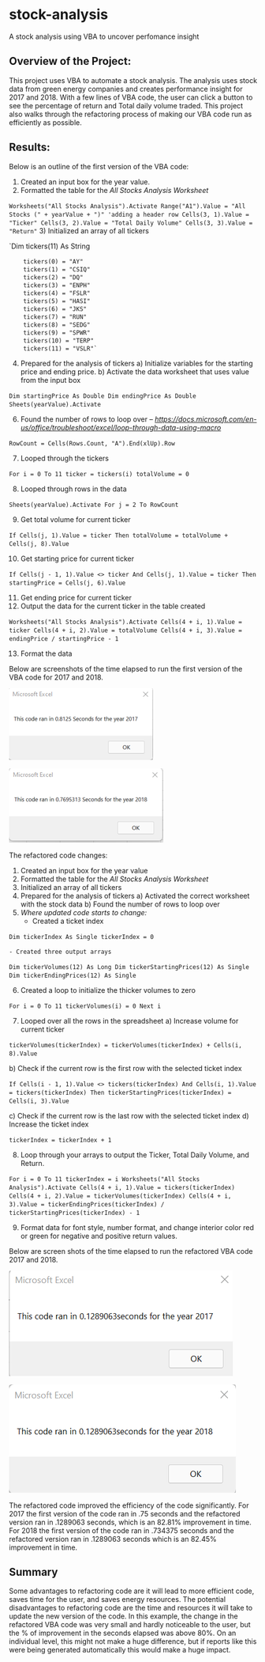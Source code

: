 # stock-analysis
A stock analysis using VBA to uncover perfomance insight

## Overview of the Project:
This project uses VBA to automate a stock analysis. The analysis uses stock data from green energy companies and creates performance insight for 2017 and 2018. With a few lines of VBA code, the user can click a button to see the percentage of return and Total daily volume traded. This project also walks through the refactoring process of making our VBA code run as efficiently as possible.

## Results:
Below is an outline of the first version of the VBA code:
1) Created an input box for the year value. 
2) Formatted the table for the *All Stocks Analysis Worksheet*

`Worksheets("All Stocks Analysis").Activate
        Range("A1").Value = "All Stocks (" + yearValue + ")"
        'adding a header row
        Cells(3, 1).Value = "Ticker"
        Cells(3, 2).Value = "Total Daily Volume"
        Cells(3, 3).Value = "Return"`
3) Initialized an array of all tickers

`Dim tickers(11) As String

        tickers(0) = "AY"
        tickers(1) = "CSIQ"
        tickers(2) = "DQ"
        tickers(3) = "ENPH"
        tickers(4) = "FSLR"
        tickers(5) = "HASI"
        tickers(6) = "JKS"
        tickers(7) = "RUN"
        tickers(8) = "SEDG"
        tickers(9) = "SPWR"
        tickers(10) = "TERP"
        tickers(11) = "VSLR"`

4) Prepared for the analysis of tickers
a) Initialize variables for the starting price and ending price.
b) Activate the data worksheet that uses value from the input box

`Dim startingPrice As Double
 Dim endingPrice As Double
 Sheets(yearValue).Activate`


6) Found the number of rows to loop over – *https://docs.microsoft.com/en-us/office/troubleshoot/excel/loop-through-data-using-macro*

`RowCount = Cells(Rows.Count, "A").End(xlUp).Row`

7) Looped through the tickers

`For i = 0 To 11
        ticker = tickers(i)
        totalVolume = 0`

8) Looped through rows in the data 

`Sheets(yearValue).Activate
 For j = 2 To RowCount`

9) Get total volume for current ticker

`If Cells(j, 1).Value = ticker Then
        totalVolume = totalVolume + Cells(j, 8).Value`

10) Get starting price for current ticker 

`If Cells(j - 1, 1).Value <> ticker And Cells(j, 1).Value = ticker Then
        startingPrice = Cells(j, 6).Value`

11) Get ending price for current ticker
12) Output the data for the current ticker in the table created

`Worksheets("All Stocks Analysis").Activate
        Cells(4 + i, 1).Value = ticker
        Cells(4 + i, 2).Value = totalVolume
        Cells(4 + i, 3).Value = endingPrice / startingPrice - 1`

13) Format the data

Below are screenshots of the time elapsed to run the first version of the VBA code for 2017 and 2018.

![Outcomes_vs_Goals](https://raw.githubusercontent.com/jmsuarez1997/stock-analysis/main/Resources/2017_Unfactoredcodetime.png)

![Outcomes_vs_Goals](https://raw.githubusercontent.com/jmsuarez1997/stock-analysis/main/Resources/2018_Unfactoredcodetime.png)

The refactored code changes:
1) Created an input box for the year value
2) Formatted the table for the *All Stocks Analysis Worksheet*
3) Initialized an array of all tickers
4) Prepared for the analysis of tickers
a) Activated the correct worksheet with the stock data
b) Found the number of rows to loop over 
5) *Where updated code starts to change:* 
    - Created a ticket index
    
`Dim tickerIndex As Single
    tickerIndex = 0`

    - Created three output arrays

`Dim tickerVolumes(12) As Long
 Dim tickerStartingPrices(12) As Single
 Dim tickerEndingPrices(12) As Single`

6) Created a loop to initialize the thicker volumes to zero

`For i = 0 To 11
    tickerVolumes(i) = 0
 Next i `

7) Looped over all the rows in the spreadsheet
a) Increase volume for current ticker

`tickerVolumes(tickerIndex) = tickerVolumes(tickerIndex) + Cells(i, 8).Value`

b) Check if the current row is the first row with the selected ticket index

`If Cells(i - 1, 1).Value <> tickers(tickerIndex) And Cells(i, 1).Value = tickers(tickerIndex) Then
            tickerStartingPrices(tickerIndex) = Cells(i, 3).Value`

c) Check if the current row is the last row with the selected ticket index
d) Increase the ticket index
    
`tickerIndex = tickerIndex + 1`

8) Loop through your arrays to output the Ticker, Total Daily Volume, and Return.

`For i = 0 To 11
  tickerIndex = i
     Worksheets("All Stocks Analysis").Activate
     Cells(4 + i, 1).Value = tickers(tickerIndex)
     Cells(4 + i, 2).Value = tickerVolumes(tickerIndex)
     Cells(4 + i, 3).Value = tickerEndingPrices(tickerIndex) / tickerStartingPrices(tickerIndex) - 1`

9) Format data for font style, number format, and change interior color red or green for negative and positive return values. 

Below are screen shots of the time elapsed to run the refactored VBA code 2017 and 2018. 

![Outcomes_vs_Goals](https://raw.githubusercontent.com/jmsuarez1997/stock-analysis/main/Resources/VBA_Challenge_2017.png)

![Outcomes_vs_Goals](https://raw.githubusercontent.com/jmsuarez1997/stock-analysis/main/Resources/VBA_Challenge_2018.png)

The refactored code improved the efficiency of the code significantly. For 2017 the first version of the code ran in .75 seconds and the refactored version ran in .1289063 seconds, which is an 82.81% improvement in time. For 2018 the first version of the code ran in .734375 seconds and the refactored version ran in .1289063 seconds which is an 82.45% improvement in time.

## Summary

Some advantages to refactoring code are it will lead to more efficient code, saves time for the user, and saves energy resources. The potential disadvantages to refactoring code are the time and resources it will take to update the new version of the code. In this example, the change in the refactored VBA code was very small and hardly noticeable to the user, but the % of improvement in the seconds elapsed was above 80%. On an individual level, this might not make a huge difference, but if reports like this were being generated automatically this would make a huge impact.

